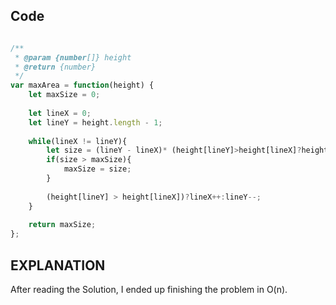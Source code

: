 ## Code

```javascript

/**
 * @param {number[]} height
 * @return {number}
 */
var maxArea = function(height) {
    let maxSize = 0;
    
    let lineX = 0;
    let lineY = height.length - 1;
    
    while(lineX != lineY){
        let size = (lineY - lineX)* (height[lineY]>height[lineX]?height[lineX]:height[lineY]);
        if(size > maxSize){
            maxSize = size;
        }
        
        (height[lineY] > height[lineX])?lineX++:lineY--;
    }
    
    return maxSize;
};

```

## EXPLANATION

After reading the Solution, I ended up finishing the problem in O(n).